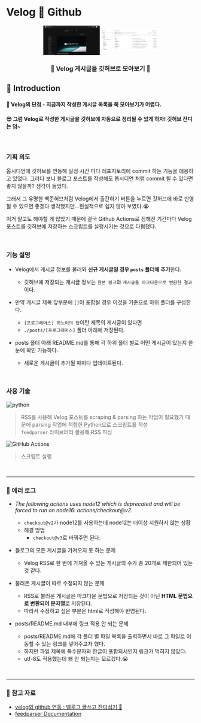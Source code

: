 # Velog 🔁 Github

<p align="center">
  <img src="./assets/velog_capture.png" align="center" width="30%"> 
  <img src="./assets/github_capture.png" align="center" width="30%"> 
</p>

<h3 align=center>🌱 Velog 게시글을 깃허브로 모아보기 🌱</h3>

## 👋 Introduction
<h4> 🥲 Velog의 단점 - 지금까지 작성한 게시글 목록을 쭉 모아보기가 어렵다. </h4>

<h4> 😎 그럼 Velog로 작성한 게시글을 깃허브에 자동으로 정리될 수 있게 하자! 깃허브 잔디는 덤~ </h4>

<br>

### 기획 의도
옵시디언에 깃허브를 연동해 일정 시간 마다 레포지토리에 commit 하는 기능을 애용하고 있었다. 그러다 보니 블로그 포스트를 작성해도 옵시디언 처럼 commit 될 수 있다면 좋지 않을까? 생각이 들었다. 

그래서 그 유명한 백준허브처럼 Velog에서 출간하기 버튼을 누르면 깃허브에 바로 반영될 수 있으면 좋겠다 생각했지만...현실적으로 쉽지 않아 보였다.😭 

이거 말고도 해야할 게 많았기 때문에 결국 Github Actions로 정해진 기간마다 Velog 포스트를 깃허브에 저장하는 스크립트를 실행시키는 것으로 타협했다.

<br>

### 기능 설명
- Velog에서 게시글 정보를 불러와 **신규 게시글일 경우 `posts` 폴더에 추가**한다.
  - 깃허브에 저장되는 게시글 정보는 `원본 링크`와 `게시글을 마크다운으로 변환한 결과`이다.

- 만약 게시글 제목 앞부분에 `[]`이 포함될 경우 이것을 기준으로 하위 폴더를 구성한다. 
  - `[프로그래머스] 하노이의 탑`이란 제목의 게시글이 있다면 
  - `./posts/[프로그래머스]` 폴더 아래에 저장된다.

- posts 폴더 아래 README.md를 통해 각 하위 폴더 별로 어떤 게시글이 있는지 한 눈에 확인 가능하다.
  - 새로운 게시글이 추가될 때마다 업데이트된다.

<br>

### 사용 기술
![python](https://img.shields.io/badge/Python-3.8-3776AB.svg?style=flat&logo=python&logoColor=white)  
> RSS를 사용해 Velog 포스트를 scraping & parsing 하는 작업이 필요했기 때문에 parsing 작업에 적합한 Python으로 스크립트를 작성  
> `feedparser` 라이브러리 활용해 RSS 파싱
  
![GitHub Actions](https://img.shields.io/badge/github%20actions-%232671E5.svg?style=flat&logo=githubactions&logoColor=white)
> 스크립트 실행

<br>

---

### 🔧 에러 로그
- _The following actions uses node12 which is deprecated and will be forced to run on node16: actions/checkout@v2._
  - `checkout@v2`가 node12를 사용하는데 node12는 더이상 지원하지 않는 상황
  - 해결 방법
    - `checkout@v3`로 바꿔주면 된다.
  
- 블로그의 모든 게시글을 가져오지 못 하는 문제
  - Velog RSS로 한 번에 가져올 수 있는 게시글의 수가 총 20개로 제한되어 있는 것 같다.
  
- 불러온 게시글이 따로 수정되지 않는 문제
  - RSS로 불러온 게시글은 마크다운 문법으로 저장되는 것이 아닌 **HTML 문법으로 변환되어 문자열**로 저장된다. 
  - 따라서 수정하고 싶은 부분은 html로 작성해야 반영된다.

- posts/README.md 내부에 링크 적용 안 되는 문제
  - posts/README.md에 각 폴더 별 파일 목록을 출력하면서 바로 그 파일로 이동할 수 있는 링크를 넣어주고자 했다.
  - 하지만 파일 제목에 특수문자와 한글이 포함되서인지 링크가 먹히지 않았다. 
  - utf-8도 적용했는데 왜 안 되는지는 모르겠다.😭

<br> 

---
### 🔗 참고 자료
- <a href="https://velog.io/@sooozi/velog%EC%99%80-github-%EC%97%B0%EB%8F%99-%EB%B2%A8%EB%A1%9C%EA%B7%B8-%EA%B8%80%EC%93%B0%EA%B3%A0-%EC%9E%94%EB%94%94%EC%8B%AC%EA%B8%B0" target="blank">velog와 github 연동 : 벨로그 글쓰고 잔디심기 🌱</a>
- <a href="https://feedparser.readthedocs.io/en/latest/common-rss-elements.html" target="blank">feedparser Documentation</a>